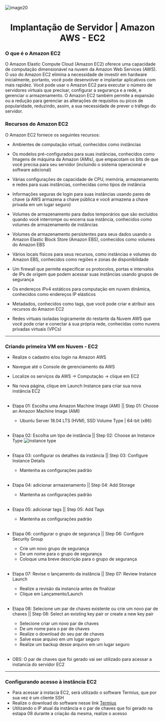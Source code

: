 ![image20](https://user-images.githubusercontent.com/27836893/90990444-da9fdc00-e577-11ea-89eb-71590afb63c2.png)

<h1 align="center">
 Implantação de Servidor | Amazon AWS - EC2 
</h1>

### O que é o Amazon EC2

O Amazon Elastic Compute Cloud (Amazon EC2) oferece uma capacidade de computação dimensionável na nuvem da Amazon Web Services (AWS). O uso do Amazon EC2 elimina a necessidade de investir em hardware inicialmente, portanto, você pode desenvolver e implantar aplicativos com mais rapidez. Você pode usar o Amazon EC2 para executar o número de servidores virtuais que precisar, configurar a segurança e a rede, e gerenciar o armazenamento. O Amazon EC2 também permite a expansão ou a redução para gerenciar as alterações de requisitos ou picos de popularidade, reduzindo, assim, a sua necessidade de prever o tráfego do servidor.

### Recursos do Amazon EC2

O Amazon EC2 fornece os seguintes recursos:

* Ambientes de computação virtual, conhecidos como instâncias

* Os modelos pré-configurados para suas instâncias, conhecidos como Imagens de máquina da Amazon (AMIs), que empacotam os bits de que você precisa para seu servidor (incluindo o sistema operacional e software adicional)

* Várias configurações de capacidade de CPU, memória, armazenamento e redes para suas instâncias, conhecidas como tipos de instância

* Informações seguras de login para suas instâncias usando pares de chave (a AWS armazena a chave pública e você armazena a chave privada em um lugar seguro)

* Volumes de armazenamento para dados temporários que são excluídos quando você interrompe ou encerra sua instância, conhecidos como volumes de armazenamento de instâncias

* Volumes de armazenamento persistentes para seus dados usando o Amazon Elastic Block Store (Amazon EBS), conhecidos como volumes do Amazon EBS

* Vários locais físicos para seus recursos, como instâncias e volumes do Amazon EBS, conhecidos como regiões e zonas de disponibilidade

* Um firewall que permite especificar os protocolos, portas e intervalos de IPs de origem que podem acessar suas instâncias usando grupos de segurança

* Os endereços IPv4 estáticos para computação em nuvem dinâmica, conhecidos como endereços IP elásticos

* Metadados, conhecidos como tags, que você pode criar e atribuir aos recursos do Amazon EC2

* Redes virtuais isoladas logicamente do restante da Nuvem AWS que você pode criar e conectar à sua própria rede, conhecidas como nuvens privadas virtuais (VPCs)

<hr />

### Criando primeira VM em Nuvem - EC2
* Realize o cadastro e/ou login na Amazon AWS
* Navegue até o Console de gerenciamento da AWS
* Localize os serviços da AWS -> Computação -> clique em EC2
* Na nova página, clique em Launch Instance para criar sua nova instância EC2 <br /><br />

* Etapa 01: Escolha uma Amazon Machine Image (AMI) || Step 01: Choose an Amazon Machine Image (AMI)
   * Ubuntu Server 18.04 LTS (HVM), SSD Volume Type | 64-bit (x86) <br /><br />
   
* Etapa 02: Escolha um tipo de instância || Step 02: Choose an Instance Type
   ![instance type](https://user-images.githubusercontent.com/27836893/90992918-fe1f5280-e588-11ea-8289-e48ea0260ce4.PNG) <br /><br />
   
* Etapa 03: configurar os detalhes da instância || Step 03: Configure Instance Details
   * Mantenha as configurações padrão <br /><br />
   
* Etapa 04: adicionar armazenamento || Step 04: Add Storage
   * Mantenha as configurações padrão<br /><br />

* Etapa 05: adicionar tags || Step 05: Add Tags
   * Mantenha as configurações padrão<br /><br />

* Etapa 06: configurar o grupo de segurança || Step 06: Configure Security Group
   * Crie um novo grupo de segurança
   * De um nome para o grupo de segurança
   * Coloque uma breve descrição para o grupo de segurança<br /><br />

* Etapa 07: Revise o lançamento da instância || Step 07: Review Instance Launch
   * Realize a revisão da instancia antes de finalizar
   * Clique em Lançamento/Launch <br /><br />

* Etapa 08: Selecione um par de chaves existente ou crie um novo par de chaves || Step 08: Select an existing key pair or create a new key pair
   * Selecione criar um novo par de chaves
   * De um nome para o par de chaves
   * Realize o download do seu par de chaves
   * Salve esse arquivo em um lugar seguro 
   * Realize um backup desse arquivo em um lugar seguro<br /><br />
   
* OBS: O par de chaves que foi gerado vai ser utilizado para acessar a instancia do servidor EC2

<hr />

### Configurando acesso à instância EC2

* Para acessar à instacia EC2, será utilizado o software Termius, que por sua vez é um cliente SSH
* Realize o download do software nesse link [Termius](https://termius.com)
* Utilizando o IP atual da instância e o par de chaves que foi gerado na estapa 08 durante a criação da mesma, realize o acesso





